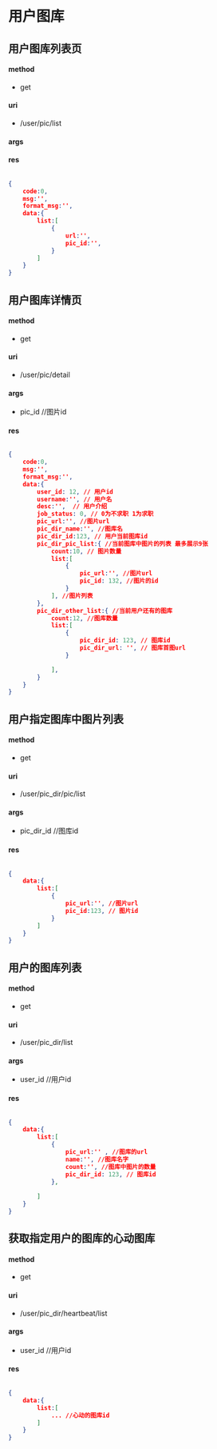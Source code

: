 # 用户图库

## 用户图库列表页

#### method

- get

#### uri

- /user/pic/list

#### args


#### res

```json

{
    code:0,
    msg:'',
    format_msg:'',
    data:{
        list:[
            {
                url:'',
                pic_id:'',
            }
        ]
    }
}


```



## 用户图库详情页

#### method

- get

#### uri

- /user/pic/detail

#### args

- pic_id //图片id

#### res

```json

{
    code:0,
    msg:'',
    format_msg:'',
    data:{
        user_id: 12, // 用户id
        username:'', // 用户名
        desc:'',  // 用户介绍
        job_status: 0, // 0为不求职 1为求职
        pic_url:'', //图片url
        pic_dir_name:'', //图库名
        pic_dir_id:123, // 用户当前图库id
        pic_dir_pic_list:{ //当前图库中图片的列表 最多展示9张
            count:10, // 图片数量
            list:[
                {
                    pic_url:'', //图片url
                    pic_id: 132, //图片的id
                }
            ], //图片列表
        },
        pic_dir_other_list:{ //当前用户还有的图库
            count:12, //图库数量
            list:[
                {
                    pic_dir_id: 123, // 图库id
                    pic_dir_url: '', // 图库首图url
                }

            ],
        }
    }  
}

```

## 用户指定图库中图片列表

#### method

- get

#### uri

- /user/pic_dir/pic/list

#### args

- pic_dir_id //图库id

#### res

```json

{
    data:{
        list:[
            {
                pic_url:'', //图片url
                pic_id:123, // 图片id
            }
        ]
    }
}

```

## 用户的图库列表

#### method

- get

#### uri

- /user/pic_dir/list

#### args

- user_id //用户id

#### res

```json

{
    data:{
        list:[
            {
                pic_url:'' , //图库的url
                name:'', //图库名字
                count:'', //图库中图片的数量
                pic_dir_id: 123, // 图库id
            },
            
        ]
    }
}

```

## 获取指定用户的图库的心动图库

#### method

- get

#### uri

- /user/pic_dir/heartbeat/list

#### args

- user_id //用户id

#### res

```json

{
    data:{
        list:[
            ... //心动的图库id
        ]
    }
}

```